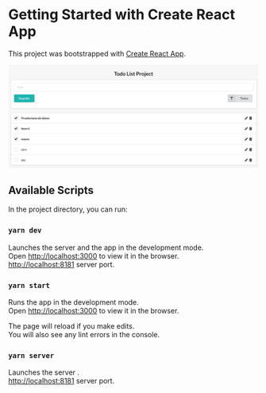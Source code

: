 # Getting Started with Create React App

This project was bootstrapped with [Create React App](https://github.com/facebook/create-react-app).

![Screenshot](./public/screen.png)

## Available Scripts

In the project directory, you can run:

### `yarn dev`

Launches the server and the app in the development mode.\
Open [http://localhost:3000](http://localhost:3000) to view it in the browser.\
[http://localhost:8181](http://localhost:8181) server port.

### `yarn start`

Runs the app in the development mode.\
Open [http://localhost:3000](http://localhost:3000) to view it in the browser.

The page will reload if you make edits.\
You will also see any lint errors in the console.

### `yarn server`

Launches the server .\
[http://localhost:8181](http://localhost:8181) server port.
